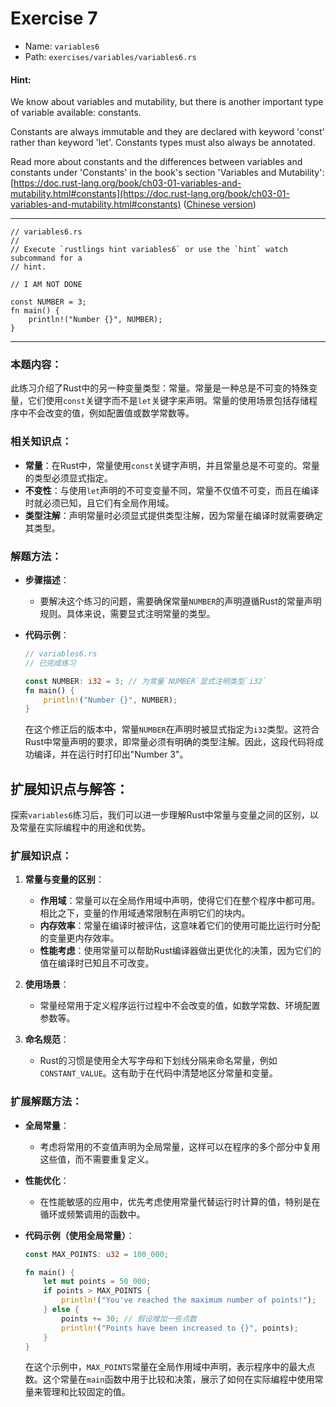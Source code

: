 # Exercise 7

- Name: ```variables6```
- Path: ```exercises/variables/variables6.rs```
#### Hint: 

We know about variables and mutability, but there is another important type of variable available: constants.

Constants are always immutable and they are declared with keyword 'const' rather than keyword 'let'. Constants types must also always be annotated.

Read more about constants and the differences between variables and constants under 'Constants' in the book's section 'Variables and Mutability': [https://doc.rust-lang.org/book/ch03-01-variables-and-mutability.html#constants](https://doc.rust-lang.org/book/ch03-01-variables-and-mutability.html#constants) ([Chinese version](https://rustwiki.org/zh-CN/book/ch03-01-variables-and-mutability.html#%E5%B8%B8%E9%87%8F))

---



```rust,editable
// variables6.rs
//
// Execute `rustlings hint variables6` or use the `hint` watch subcommand for a
// hint.

// I AM NOT DONE

const NUMBER = 3;
fn main() {
    println!("Number {}", NUMBER);
}

```

---

### 本题内容：

此练习介绍了Rust中的另一种变量类型：常量。常量是一种总是不可变的特殊变量，它们使用`const`关键字而不是`let`关键字来声明。常量的使用场景包括存储程序中不会改变的值，例如配置值或数学常数等。

### 相关知识点：

- **常量**：在Rust中，常量使用`const`关键字声明，并且常量总是不可变的。常量的类型必须显式指定。
- **不变性**：与使用`let`声明的不可变变量不同，常量不仅值不可变，而且在编译时就必须已知，且它们有全局作用域。
- **类型注解**：声明常量时必须显式提供类型注解，因为常量在编译时就需要确定其类型。

### 解题方法：

- **步骤描述**：
  - 要解决这个练习的问题，需要确保常量`NUMBER`的声明遵循Rust的常量声明规则。具体来说，需要显式注明常量的类型。
  
- **代码示例**：
    ```rust
    // variables6.rs
    // 已完成练习
    
    const NUMBER: i32 = 3; // 为常量`NUMBER`显式注明类型`i32`
    fn main() {
        println!("Number {}", NUMBER);
    }
    ```
    在这个修正后的版本中，常量`NUMBER`在声明时被显式指定为`i32`类型。这符合Rust中常量声明的要求，即常量必须有明确的类型注解。因此，这段代码将成功编译，并在运行时打印出"Number 3"。

## 扩展知识点与解答：

探索`variables6`练习后，我们可以进一步理解Rust中常量与变量之间的区别，以及常量在实际编程中的用途和优势。

### 扩展知识点：

1. **常量与变量的区别**：
   - **作用域**：常量可以在全局作用域中声明，使得它们在整个程序中都可用。相比之下，变量的作用域通常限制在声明它们的块内。
   - **内存效率**：常量在编译时被评估，这意味着它们的使用可能比运行时分配的变量更内存效率。
   - **性能考虑**：使用常量可以帮助Rust编译器做出更优化的决策，因为它们的值在编译时已知且不可改变。

2. **使用场景**：
   - 常量经常用于定义程序运行过程中不会改变的值，如数学常数、环境配置参数等。

3. **命名规范**：
   - Rust的习惯是使用全大写字母和下划线分隔来命名常量，例如`CONSTANT_VALUE`。这有助于在代码中清楚地区分常量和变量。

### 扩展解题方法：

- **全局常量**：
  - 考虑将常用的不变值声明为全局常量，这样可以在程序的多个部分中复用这些值，而不需要重复定义。

- **性能优化**：
  - 在性能敏感的应用中，优先考虑使用常量代替运行时计算的值，特别是在循环或频繁调用的函数中。

- **代码示例（使用全局常量）**：
    ```rust
    const MAX_POINTS: u32 = 100_000;
    
    fn main() {
        let mut points = 50_000;
        if points > MAX_POINTS {
            println!("You've reached the maximum number of points!");
        } else {
            points += 30; // 假设增加一些点数
            println!("Points have been increased to {}", points);
        }
    }
    ```
    在这个示例中，`MAX_POINTS`常量在全局作用域中声明，表示程序中的最大点数。这个常量在`main`函数中用于比较和决策，展示了如何在实际编程中使用常量来管理和比较固定的值。
